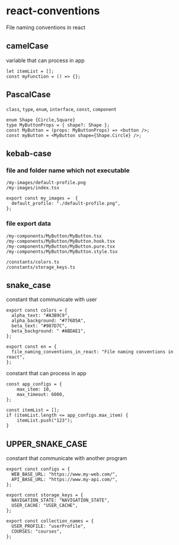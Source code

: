 # react-conventions

File naming conventions in react



## camelCase

variable that can process in app

```TSX
let itemList = [];
const myFunction = () => {};
```


## PascalCase

`class`, `type`, `enum`, `interface`, `const`, `component`

```TSX
enum Shape {Circle,Square}
type MyButtonProps = { shape?: Shape };
const MyButton = (props: MyButtonProps) => <button />;
const myButton = <MyButton shape={Shape.Circle} />;
```


## kebab-case

### file and folder name which not executable

```
/my-images/default-profile.png
/my-images/index.tsx
```

```TSX
export const my_images =  {
  default_profile: "./default-profile.png",
};
```

### file export data

```
/my-components/MyButton/MyButton.tsx
/my-components/MyButton/MyButton.hook.tsx
/my-components/MyButton/MyButton.pure.tsx
/my-components/MyButton/MyButton.style.tsx

/constants/colors.ts
/constants/storage_keys.ts
```

## snake_case

constant that communicate with user

```TSX
export const colors = {
  alpha_text: "#A3B9C9",
  alpha_background: "#776D5A",
  beta_text: "#987D7C",
  beta_background: " #ABDAE1",
};

export const en = {
  file_naming_conventions_in_react: "File naming conventions in react",
};
```

constant that can process in app

```TSX
const app_configs = {
    max_item: 10,
    max_timeout: 6000,
};

const itemList = [];
if (itemList.length <= app_configs.max_item) {
    itemList.push("123");
}
```


## UPPER_SNAKE_CASE

constant that communicate with another program

```TSX
export const configs = {
  WEB_BASE_URL: "https://www.my-web.com/",
  API_BASE_URL: "https://www.my-api.com/",
};

export const storage_keys = {
  NAVIGATION_STATE: "NAVIGATION_STATE",
  USER_CACHE: "USER_CACHE",
};

export const collection_names = {
  USER_PROFILE: "userProfile",
  COURSES: "courses",
};
```